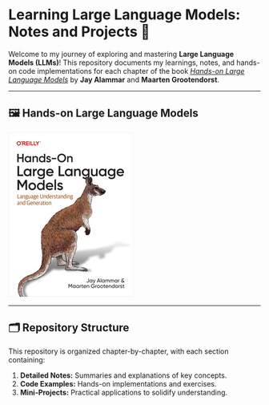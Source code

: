 # Learning Large Language Models: Notes and Projects 🚀

Welcome to my journey of exploring and mastering **Large Language Models (LLMs)**! This repository documents my learnings, notes, and hands-on code implementations for each chapter of the book [*Hands-on Large Language Models*](https://www.oreilly.com/library/view/hands-on-large-language/9781098150952/) by **Jay Alammar** and **Maarten Grootendorst**.

---

## 🖼️ Hands-on Large Language Models

![Book Cover](./download.jfif)


---

## 🗂️ Repository Structure

This repository is organized chapter-by-chapter, with each section containing:
1. **Detailed Notes:** Summaries and explanations of key concepts.
2. **Code Examples:** Hands-on implementations and exercises.
3. **Mini-Projects:** Practical applications to solidify understanding.


